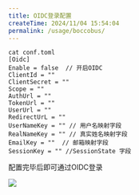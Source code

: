 ```yaml
---
title: OIDC登录配置
createTime: 2024/11/04 15:54:04
permalink: /usage/boccobus/
---
```


```shell
cat conf.toml
[Oidc]
Enable = false  // 开启OIDC
ClientId = ""
ClientSecret = ""
Scope = ""
AuthUrl = ""
TokenUrl = ""
UserUrl = ""
RedirectUrL = ""
UserNameKey = "" // 用户名映射字段
RealNameKey = "" // 真实姓名映射字段
EmailKey = ""  // 邮箱映射字段
SessionKey = "" //SessionState 字段

```
配置完毕后即可通过OIDC登录

![](/images/oidclogin.gif)